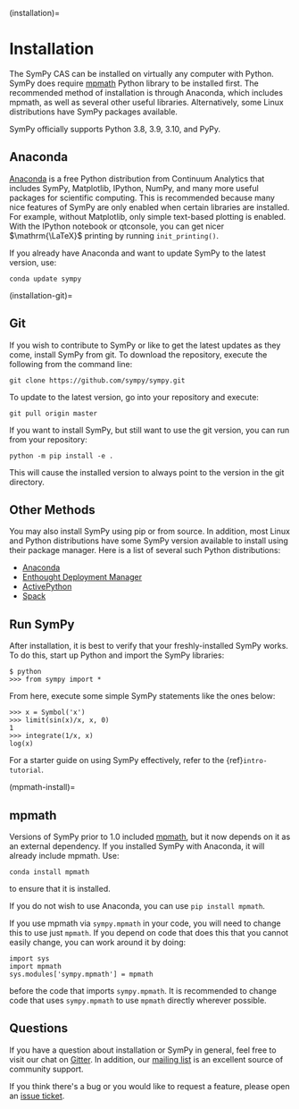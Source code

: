 (installation)=

# Installation

The SymPy CAS can be installed on virtually any computer with Python.
SymPy does require [mpmath] Python library to be installed first.  The
recommended method of installation is through Anaconda, which includes
mpmath, as well as several other useful libraries.  Alternatively, some Linux
distributions have SymPy packages available.

SymPy officially supports Python 3.8, 3.9, 3.10, and PyPy.

## Anaconda

[Anaconda](https://www.anaconda.com/products/distribution) is a free Python distribution from
Continuum Analytics that includes SymPy, Matplotlib, IPython, NumPy, and many
more useful packages for scientific computing. This is recommended because
many nice features of SymPy are only enabled when certain libraries are
installed.  For example, without Matplotlib, only simple text-based plotting
is enabled.  With the IPython notebook or qtconsole, you can get nicer
$\mathrm{\LaTeX}$ printing by running `init_printing()`.

If you already have Anaconda and want to update SymPy to the latest version,
use:

```
conda update sympy
```

(installation-git)=
## Git

If you wish to contribute to SymPy or like to get the latest updates as they
come, install SymPy from git. To download the repository, execute the
following from the command line:

```
git clone https://github.com/sympy/sympy.git
```

To update to the latest version, go into your repository and execute:

```
git pull origin master
```

If you want to install SymPy, but still want to use the git version, you can run
from your repository:

```
python -m pip install -e .
```

This will cause the installed version to always point to the version in the git
directory.

## Other Methods

You may also install SymPy using pip or from source. In addition, most Linux
and Python distributions have some SymPy version available to install using
their package manager. Here is a list of several such Python distributions:

- [Anaconda](https://www.anaconda.com/products/distribution)
- [Enthought Deployment Manager](https://assets.enthought.com/downloads/edm/)
- [ActivePython](https://www.activestate.com/products/python/)
- [Spack](https://spack.io/)

## Run SymPy

After installation, it is best to verify that your freshly-installed SymPy
works. To do this, start up Python and import the SymPy libraries:

```
$ python
>>> from sympy import *
```

From here, execute some simple SymPy statements like the ones below:

```
>>> x = Symbol('x')
>>> limit(sin(x)/x, x, 0)
1
>>> integrate(1/x, x)
log(x)
```

For a starter guide on using SymPy effectively, refer to the {ref}`intro-tutorial`.

(mpmath-install)=
## mpmath

Versions of SymPy prior to 1.0 included [mpmath], but it now depends on it as
an external dependency.  If you installed SymPy with Anaconda, it will already
include mpmath. Use:

```
conda install mpmath
```

to ensure that it is installed.

If you do not wish to use Anaconda, you can use `pip install mpmath`.

If you use mpmath via `sympy.mpmath` in your code, you will need to change
this to use just `mpmath`. If you depend on code that does this that you
cannot easily change, you can work around it by doing:

```
import sys
import mpmath
sys.modules['sympy.mpmath'] = mpmath
```

before the code that imports `sympy.mpmath`. It is recommended to change
code that uses `sympy.mpmath` to use `mpmath` directly wherever possible.

## Questions

If you have a question about installation or SymPy in general, feel free to
visit our chat on [Gitter]. In addition, our [mailing list] is an excellent
source of community support.

If you think there's a bug or you would like to request a feature, please open
an [issue ticket].

[downloads site]: https://github.com/sympy/sympy/releases
[gitter]: https://gitter.im/sympy/sympy
[issue ticket]: https://github.com/sympy/sympy/issues
[mailing list]: https://groups.google.com/forum/#!forum/sympy
[mpmath]: https://mpmath.org/
